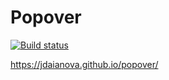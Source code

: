 # Popover

[![Build status](https://ci.appveyor.com/api/projects/status/lylni05wa0ymn2uw?svg=true)](https://ci.appveyor.com/project/jdaianova/popover)

https://jdaianova.github.io/popover/
